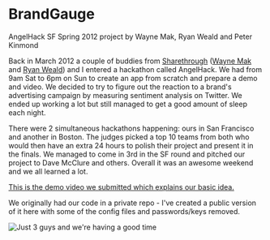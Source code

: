 BrandGauge
==========

AngelHack SF Spring 2012 project by Wayne Mak, Ryan Weald and Peter Kinmond

Back in March 2012 a couple of buddies from [Sharethrough](http://www.sharethrough.com/) ([Wayne Mak](https://github.com/waynemak) 
and [Ryan Weald](https://github.com/rweald)) and I entered a hackathon called AngelHack. 
We had from 9am Sat to 6pm on Sun to create an app from scratch and prepare a demo and video.
We decided to try to figure out the reaction to a brand's advertising campaign by measuring sentiment analysis on Twitter. We ended up working 
a lot but still managed to get a good amount of sleep each night.
 
There were 2 simultaneous hackathons happening: ours in San Francisco and another in Boston. The judges picked a top 10 teams from both
who would then have an extra 24 hours to polish their project and present it in the finals. We managed to come in 3rd in the SF round and 
pitched our project to Dave McClure and others. Overall it was an awesome weekend and we all learned a lot. 

[This is the demo video we submitted which explains our basic idea.](http://www.youtube.com/watch?v=hCxpE_so2k4)

We originally had our code in a private repo - I've created a public version of it here with some of the config files and passwords/keys removed.

![Just 3 guys and we're having a good time](https://raw.github.com/peterkinmond/brandgauge/master/public/images/team_brandgauge.jpg)
